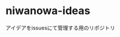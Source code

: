 # niwanowa-ideas

アイデアをissuesにて管理する用のリポジトリ

<!-- ISSUE_LIST_START -->
<!-- github actions: Updated on 2024-12-14 11:00:49 UTC-->
<!-- ISSUE_LIST_END -->
